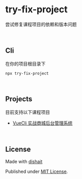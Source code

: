 # try-fix-project

尝试修复课程项目的依赖和版本问题

<br />

## Cli

在你的项目根目录下

```shell
npx try-fix-project
```

<br />

## Projects

目前支持以下课程项目

- [VueCli 实战商城后台管理系统](https://study.163.com/course/introduction/1209431911.htm?inLoc=ss_sslx_vueCli)

<br />

## License

Made with [dishait](https://github.com/dishait)

Published under [MIT License](./LICENSE).

<br />
